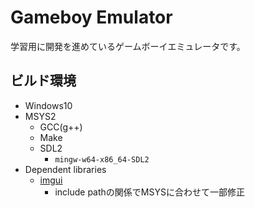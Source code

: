 # Gameboy Emulator
学習用に開発を進めているゲームボーイエミュレータです。  

## ビルド環境
- Windows10
- MSYS2
    - GCC(g++)
    - Make
    - SDL2
        - `mingw-w64-x86_64-SDL2`
- Dependent libraries
    - [imgui](https://github.com/ocornut/imgui)
        - include pathの関係でMSYSに合わせて一部修正